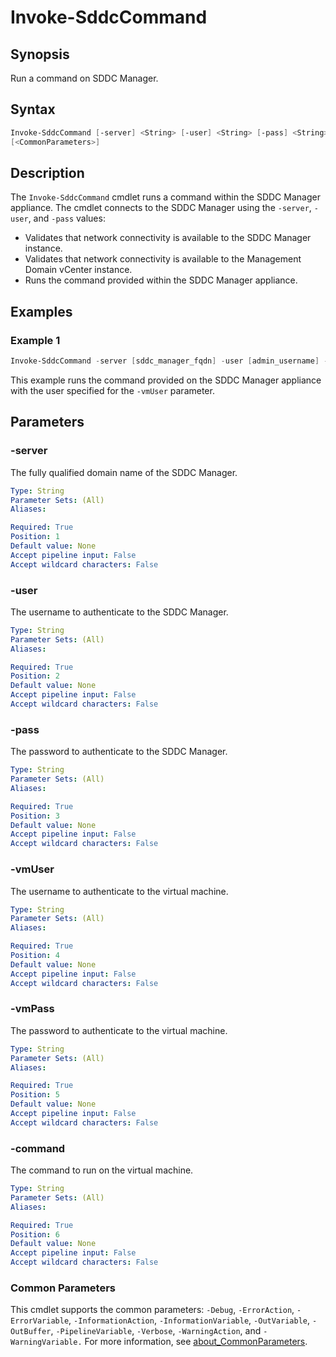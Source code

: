 # Invoke-SddcCommand

## Synopsis

Run a command on SDDC Manager.

## Syntax

```powershell
Invoke-SddcCommand [-server] <String> [-user] <String> [-pass] <String> [-vmUser] <String> [-vmPass] <String> [-command] <String>
[<CommonParameters>]
```

## Description

The `Invoke-SddcCommand` cmdlet runs a command within the SDDC Manager appliance.
The cmdlet connects to the SDDC Manager using the `-server`, `-user`, and `-pass` values:

- Validates that network connectivity is available to the SDDC Manager instance.
- Validates that network connectivity is available to the Management Domain vCenter instance.
- Runs the command provided within the SDDC Manager appliance.

## Examples

### Example 1

```powershell
Invoke-SddcCommand -server [sddc_manager_fqdn] -user [admin_username] -pass [admin_password] -vmUser [local_username] -vmPass [local_password] -command "chage -l backup"
```

This example runs the command provided on the SDDC Manager appliance with the user specified for the `-vmUser` parameter.

## Parameters

### -server

The fully qualified domain name of the SDDC Manager.

```yaml
Type: String
Parameter Sets: (All)
Aliases:

Required: True
Position: 1
Default value: None
Accept pipeline input: False
Accept wildcard characters: False
```

### -user

The username to authenticate to the SDDC Manager.

```yaml
Type: String
Parameter Sets: (All)
Aliases:

Required: True
Position: 2
Default value: None
Accept pipeline input: False
Accept wildcard characters: False
```

### -pass

The password to authenticate to the SDDC Manager.

```yaml
Type: String
Parameter Sets: (All)
Aliases:

Required: True
Position: 3
Default value: None
Accept pipeline input: False
Accept wildcard characters: False
```

### -vmUser

The username to authenticate to the virtual machine.

```yaml
Type: String
Parameter Sets: (All)
Aliases:

Required: True
Position: 4
Default value: None
Accept pipeline input: False
Accept wildcard characters: False
```

### -vmPass

The password to authenticate to the virtual machine.

```yaml
Type: String
Parameter Sets: (All)
Aliases:

Required: True
Position: 5
Default value: None
Accept pipeline input: False
Accept wildcard characters: False
```

### -command

The command to run on the virtual machine.

```yaml
Type: String
Parameter Sets: (All)
Aliases:

Required: True
Position: 6
Default value: None
Accept pipeline input: False
Accept wildcard characters: False
```

### Common Parameters

This cmdlet supports the common parameters: `-Debug`, `-ErrorAction`, `-ErrorVariable`, `-InformationAction`, `-InformationVariable`, `-OutVariable`, `-OutBuffer`, `-PipelineVariable`, `-Verbose`, `-WarningAction`, and `-WarningVariable.` For more information, see [about_CommonParameters](http://go.microsoft.com/fwlink/?LinkID=113216).
